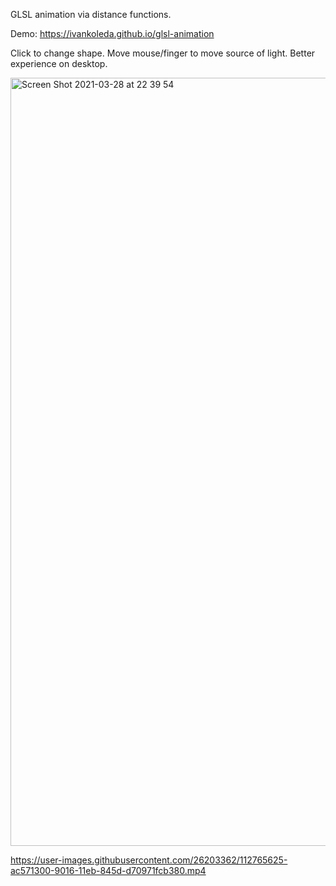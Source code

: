 GLSL animation via distance functions.

Demo: https://ivankoleda.github.io/glsl-animation  

Click to change shape. Move mouse/finger to move source of light. Better experience on desktop.

<img width="1229" alt="Screen Shot 2021-03-28 at 22 39 54" src="https://user-images.githubusercontent.com/26203362/112765612-9c3f3380-9016-11eb-86da-6af80aa10709.png">


https://user-images.githubusercontent.com/26203362/112765625-ac571300-9016-11eb-845d-d70971fcb380.mp4


